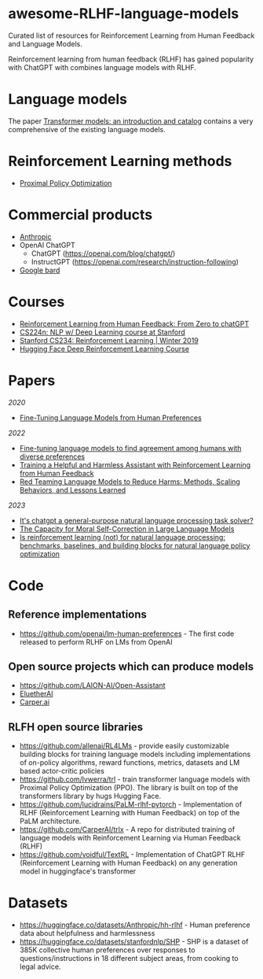 # awesome-RLHF-language-models

Curated list of resources for Reinforcement Learning from Human Feedback and Language Models.

Reinforcement learning from human feedback (RLHF) has gained popularity with ChatGPT with combines language models with RLHF.

# Language models

The paper [Transformer models: an introduction and catalog](https://arxiv.org/pdf/2302.07730.pdf) contains a very comprehensive of the existing language models.

# Reinforcement Learning methods

* [Proximal Policy Optimization](https://en.wikipedia.org/wiki/Proximal_Policy_Optimization)

# Commercial products

* [Anthropic](https://www.anthropic.com/)
* OpenAI ChatGPT
  * ChatGPT (https://openai.com/blog/chatgpt/)
  * InstructGPT (https://openai.com/research/instruction-following)
* [Google bard](https://blog.google/technology/ai/bard-google-ai-search-updates/)

# Courses

* [Reinforcement Learning from Human Feedback: From Zero to chatGPT](https://www.youtube.com/watch?v=2MBJOuVq380)
* [CS224n: NLP w/ Deep Learning course at Stanford](http://web.stanford.edu/class/cs224n/slides/cs224n-2023-lecture11-prompting-rlhf.pdf)
* [Stanford CS234: Reinforcement Learning | Winter 2019](https://www.youtube.com/playlist?list=PLoROMvodv4rOSOPzutgyCTapiGlY2Nd8u)
* [Hugging Face Deep Reinforcement Learning Course](https://huggingface.co/deep-rl-course/unit0/introduction)

# Papers

*2020*
* [Fine-Tuning Language Models from Human Preferences](https://arxiv.org/pdf/1909.08593.pdf)

*2022*
* [Fine-tuning language models to find agreement among humans with diverse preferences](https://arxiv.org/pdf/2211.15006.pdf)
* [Training a Helpful and Harmless Assistant with Reinforcement Learning from Human Feedback](https://arxiv.org/abs/2204.05862)
* [Red Teaming Language Models to Reduce Harms: Methods, Scaling Behaviors, and Lessons Learned](https://arxiv.org/pdf/2209.07858.pdf)

*2023*
* [It's chatgpt a general-purpose natural language processing task solver?](https://arxiv.org/pdf/2302.06476.pdf)
* [The Capacity for Moral Self-Correction in Large Language Models](https://arxiv.org/pdf/2302.07459.pdf)
* [Is reinforcement learning (not) for natural language processing: benchmarks, baselines, and building blocks for natural language policy optimization](https://arxiv.org/pdf/2210.01241.pdf)

# Code

## Reference implementations

* https://github.com/openai/lm-human-preferences - The first code released to perform RLHF on LMs from OpenAI

## Open source projects which can produce models

* https://github.com/LAION-AI/Open-Assistant
* [EluetherAI](http://www.eleuther.ai/)
* [Carper.ai](https://carper.ai/)

## RLFH open source libraries

* https://github.com/allenai/RL4LMs - provide easily customizable building blocks for training language models including implementations of on-policy algorithms, reward functions, metrics, datasets and LM based actor-critic policies
* https://github.com/lvwerra/trl -  train transformer language models with Proximal Policy Optimization (PPO). The library is built on top of the transformers library by hugs Hugging Face.
* https://github.com/lucidrains/PaLM-rlhf-pytorch - Implementation of RLHF (Reinforcement Learning with Human Feedback) on top of the PaLM architecture.
* https://github.com/CarperAI/trlx - A repo for distributed training of language models with Reinforcement Learning via Human Feedback (RLHF)
* https://github.com/voidful/TextRL - Implementation of ChatGPT RLHF (Reinforcement Learning with Human Feedback) on any generation model in huggingface's transformer

# Datasets

* https://huggingface.co/datasets/Anthropic/hh-rlhf - Human preference data about helpfulness and harmlessness
* https://huggingface.co/datasets/stanfordnlp/SHP - SHP is a dataset of 385K collective human preferences over responses to questions/instructions in 18 different subject areas, from cooking to legal advice.
